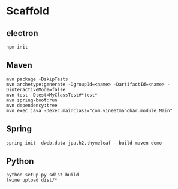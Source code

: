# Scaffold

## electron

    npm init

## Maven

    mvn package -DskipTests
    mvn archetype:generate -DgroupId=<name> -DartifactId=<name> -DinteractiveMode=false
    mvn test -Dtest=MyClassTest#*test*
    mvn spring-boot:run
    mvn dependency:tree
    mvn exec:java -Dexec.mainClass="com.vineetmanohar.module.Main"

## Spring

    spring init -dweb,data-jpa,h2,thymeleaf --build maven demo

## Python

    python setup.py sdist build
    twine upload dist/*
